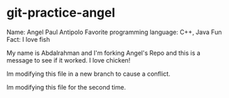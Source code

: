 # git-practice-angel

Name: 
    Angel Paul Antipolo
Favorite programming language:
    C++, Java
    Fun Fact:
    I love fish

My name is Abdalrahman and I'm forking Angel's Repo and this is a message to see if it worked. I love chicken!

Im modifying this file in a new branch to cause a conflict.

Im modifying this file for the second  time.


